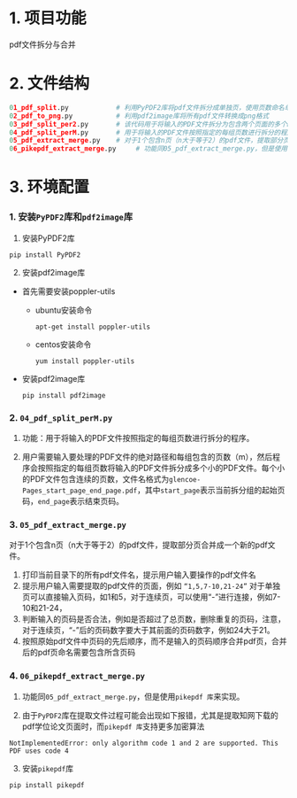 # 1. 项目功能

pdf文件拆分与合并


# 2. 文件结构

```py
01_pdf_split.py            # 利用PyPDF2库将pdf文件拆分成单独页，使用页数命名单独页
02_pdf_to_png.py           # 利用pdf2image库将所有pdf文件转换成png格式
03_pdf_split_per2.py       # 该代码用于将输入的PDF文件拆分为包含两个页面的多个PDF文件。如果总页数是奇数，最后一个文件只包含最后一页。如果总页数是偶数，每个文件包含两页。
04_pdf_split_perM.py       # 用于将输入的PDF文件按照指定的每组页数进行拆分的程序
05_pdf_extract_merge.py    # 对于1个包含n页（n大于等于2）的pdf文件，提取部分页合并成一个新的pdf文件
06_pikepdf_extract_merge.py     # 功能同05_pdf_extract_merge.py，但是使用 pikepdf 库来实现
```

# 3. 环境配置

### 1. 安装`PyPDF2`库和`pdf2image`库

1. 安装PyPDF2库
```
pip install PyPDF2
```

2. 安装pdf2image库

- 首先需要安装poppler-utils

  - ubuntu安装命令

    ```
    apt-get install poppler-utils
    ```
    
  - centos安装命令
    ```
    yum install poppler-utils
    ```

- 安装pdf2image库
  
  ```
  pip install pdf2image
  ```



### 2. `04_pdf_split_perM.py`

1. 功能：用于将输入的PDF文件按照指定的每组页数进行拆分的程序。

2. 用户需要输入要处理的PDF文件的绝对路径和每组包含的页数（m），然后程序会按照指定的每组页数将输入的PDF文件拆分成多个小的PDF文件。每个小的PDF文件包含连续的页数，文件名格式为`glencoe-Pages_start_page_end_page.pdf`，其中`start_page`表示当前拆分组的起始页码，`end_page`表示结束页码。


### 3. `05_pdf_extract_merge.py`

对于1个包含n页（n大于等于2）的pdf文件，提取部分页合并成一个新的pdf文件。

1. 打印当前目录下的所有pdf文件名，提示用户输入要操作的pdf文件名
2. 提示用户输入需要提取的pdf文件的页面，例如 `“1,5,7-10,21-24”` 对于单独页可以直接输入页码，如1和5，对于连续页，可以使用“-”进行连接，例如7-10和21-24，
3. 判断输入的页码是否合法，例如是否超过了总页数，删除重复的页码，注意，对于连续页，“-”后的页码数字要大于其前面的页码数字，例如24大于21。
4. 按照原始pdf文件中页码的先后顺序，而不是输入的页码顺序合并pdf页，合并后的pdf页命名需要包含所含页码


### 4. `06_pikepdf_extract_merge.py`

1. 功能同`05_pdf_extract_merge.py`，但是使用`pikepdf 库`来实现。

2. 由于`PyPDF2`库在提取文件过程可能会出现如下报错，尤其是提取知网下载的pdf学位论文页面时，而`pikepdf 库`支持更多加密算法

```
NotImplementedError: only algorithm code 1 and 2 are supported. This PDF uses code 4
```

3. 安装`pikepdf`库

```
pip install pikepdf
```


  
